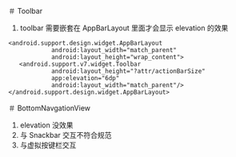 ＃ Toolbar
1. toolbar 需要嵌套在 AppBarLayout 里面才会显示 elevation 的效果
```
<android.support.design.widget.AppBarLayout
            android:layout_width="match_parent"
            android:layout_height="wrap_content">
   <android.support.v7.widget.Toolbar
            android:layout_height="?attr/actionBarSize"
            app:elevation="6dp"
            android:layout_width="match_parent"/>
</android.support.design.widget.AppBarLayout>
```
＃ BottomNavgationView
1. elevation 没效果
2. 与 Snackbar 交互不符合规范
3. 与虚拟按键栏交互
